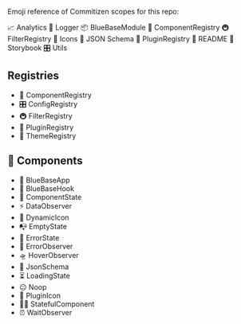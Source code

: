 Emoji reference of Commitizen scopes for this repo:

📈 Analytics
📔 Logger
📦 BlueBaseModule
🎁 ComponentRegistry
🚇 FilterRegistry
🗿 Icons
🍱 JSON Schema
🔌 PluginRegistry
📖 README
📕 Storybook
🎛 Utils

## Registries

- 🎁 ComponentRegistry
- 🎛 ConfigRegistry
- 🚇 FilterRegistry
- 🔌 PluginRegistry
- 🎨 ThemeRegistry

## 🎁 Components

- 🚀 BlueBaseApp
- 🎣 BlueBaseHook
- 🤡 ComponentState
- ️⚡️ DataObserver
- 🗿 DynamicIcon
- 📭 EmptyState
- 🚨 ErrorState
- 🚨 ErrorObserver
- 🛸 HoverObserver
- 🍱 JsonSchema
- ⏳ LoadingState
- 😐 Noop
- 🔌 PluginIcon
- 👨‍🎨 StatefulComponent
- ⏰ WaitObserver